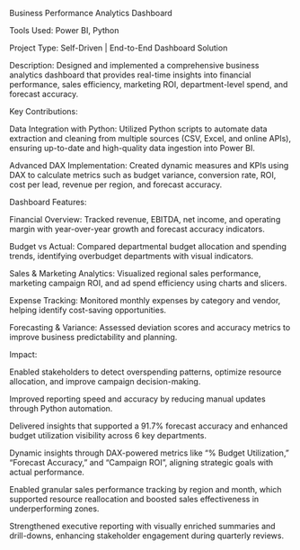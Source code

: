 Business Performance Analytics Dashboard

Tools Used: Power BI, Python

Project Type: Self-Driven | End-to-End Dashboard Solution

Description:
Designed and implemented a comprehensive business analytics dashboard that provides real-time insights into financial performance, sales efficiency, marketing ROI, department-level spend, and forecast accuracy.

Key Contributions:

Data Integration with Python: Utilized Python scripts to automate data extraction and cleaning from multiple sources (CSV, Excel, and online APIs), ensuring up-to-date and high-quality data ingestion into Power BI.

Advanced DAX Implementation: Created dynamic measures and KPIs using DAX to calculate metrics such as budget variance, conversion rate, ROI, cost per lead, revenue per region, and forecast accuracy.

Dashboard Features:

Financial Overview: Tracked revenue, EBITDA, net income, and operating margin with year-over-year growth and forecast accuracy indicators.

Budget vs Actual: Compared departmental budget allocation and spending trends, identifying overbudget departments with visual indicators.

Sales & Marketing Analytics: Visualized regional sales performance, marketing campaign ROI, and ad spend efficiency using charts and slicers.

Expense Tracking: Monitored monthly expenses by category and vendor, helping identify cost-saving opportunities.

Forecasting & Variance: Assessed deviation scores and accuracy metrics to improve business predictability and planning.

Impact:

Enabled stakeholders to detect overspending patterns, optimize resource allocation, and improve campaign decision-making.

Improved reporting speed and accuracy by reducing manual updates through Python automation.

Delivered insights that supported a 91.7% forecast accuracy and enhanced budget utilization visibility across 6 key departments.

Dynamic insights through DAX-powered metrics like “% Budget Utilization,” “Forecast Accuracy,” and “Campaign ROI”, aligning strategic goals with actual performance.

Enabled granular sales performance tracking by region and month, which supported resource reallocation and boosted sales effectiveness in underperforming zones.

Strengthened executive reporting with visually enriched summaries and drill-downs, enhancing stakeholder engagement during quarterly reviews.

